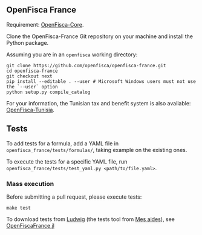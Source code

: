 ## OpenFisca France

Requirement: [OpenFisca-Core](https://github.com/openfisca/openfisca-core).

Clone the OpenFisca-France Git repository on your machine and install the Python package.

Assuming you are in an `openfisca` working directory:

```
git clone https://github.com/openfisca/openfisca-france.git
cd openfisca-france
git checkout next
pip install --editable . --user # Microsoft Windows users must not use the `--user` option
python setup.py compile_catalog
```

For your information, the Tunisian tax and benefit system is also available:
[OpenFisca-Tunisia](https://github.com/openfisca/openfisca-tunisia).

## Tests

To add tests for a formula, add a YAML file in `openfisca_france/tests/formulas/`, taking example on the existing ones.

To execute the tests for a specific YAML file, run `openfisca_france/tests/test_yaml.py <path/to/file.yaml>`.

### Mass execution

Before submitting a pull request, please execute tests:

    make test

To download tests from [Ludwig](https://mes-aides.gouv.fr/tests/)
(the tests tool from [Mes aides](https://mes-aides.gouv.fr/)),
see [OpenFiscaFrance.jl](https://github.com/openfisca/OpenFiscaFrance.jl)
